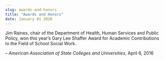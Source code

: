 ```yaml
---
slug: awards-and-honors
title: "Awards and Honors"
date: January 01 2020
---
```


<p>Jim Raines, chair of the Department of Health, Human Services and Public Policy, won this year’s Gary Lee Shaffer Award for Academic Contributions to the Field of School Social Work.
</p><p>– <em>American Association of State Colleges and Universities</em>, April 6, 2016
</p>
